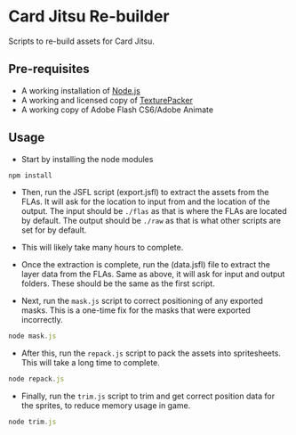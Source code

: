 # Card Jitsu Re-builder

Scripts to re-build assets for Card Jitsu.

## Pre-requisites

-   A working installation of [Node.js](https://nodejs.org/en/)
-   A working and licensed copy of [TexturePacker](https://www.codeandweb.com/texturepacker)
-   A working copy of Adobe Flash CS6/Adobe Animate

## Usage

-   Start by installing the node modules

```js
npm install
```

-   Then, run the JSFL script (export.jsfl) to extract the assets from the FLAs. It will ask for the location to input from and the location of the output. The input should be `./flas` as that is where the FLAs are located by default. The output should be `./raw` as that is what other scripts are set for by default.
-   This will likely take many hours to complete.
-   Once the extraction is complete, run the (data.jsfl) file to extract the layer data from the FLAs. Same as above, it will ask for input and output folders. These should be the same as the first script.

-   Next, run the `mask.js` script to correct positioning of any exported masks. This is a one-time fix for the masks that were exported incorrectly.

```js
node mask.js
```

-   After this, run the `repack.js` script to pack the assets into spritesheets. This will take a long time to complete.

```js
node repack.js
```

-   Finally, run the `trim.js` script to trim and get correct position data for the sprites, to reduce memory usage in game.

```js
node trim.js
```
